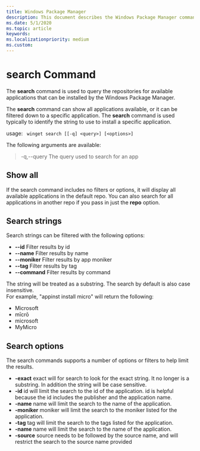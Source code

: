 ```yaml
---
title: Windows Package Manager
description: This document describes the Windows Package Manager command: search.
ms.date: 5/1/2020
ms.topic: article
keywords:  
ms.localizationpriority: medium
ms.custom:  
---
```



# search Command
The <b>search</b> command is used to query the repositories for available applications that can be installed by the Windows Package Manager.  

The <b>search</b> command can show all applications available, or it can be filtered down to a specific application.  The <b>search</b>  command is used typically to identify the string to use to install a specific application.

usage: <code> winget search [[-q] \<query>] [\<options>] </code>

The following arguments are available:
>-q,--query     The query used to search for an app

## Show all
If the search command includes no filters or options, it will display all available applications in the default repo.  You can also search for all applications in another repo if you pass in just the <b>repo</B> option.


## Search strings
Search strings can be filtered with the following options:  
 * **--id**           Filter results by id
 * **--name**         Filter results by name
 * **--moniker**      Filter results by app moniker
 * **--tag**      Filter results by tag
 * **--command**      Filter results by command


The string will be treated as a substring.  The search by default is also case insensitive.  
For example, "appinst install micro" will return the following:
* Microsoft
* mīcrō
* microsoft
* MyMicro

## Search options
The search commands supports a number of options or filters to help limit the results.
* **-exact**       exact will for search to look for the exact string.  It no longer is a substring.  In addition the string will be case sensitive.
* **-id**         id will limit the search to the id of the application.  id is helpful because the id includes the publisher and the application name.
* **-name**       name will limit the search to the name of the application.
* **-moniker**    moniker will limit the search to the moniker listed for the application.
* **-tag**        tag will limit the search to the tags listed for the application.
* **-name**       name will limit the search to the name of the application.
* **-source**     source needs to be followed by the source name, and will restrict the search to the source name provided 


